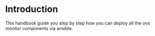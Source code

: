 # Introduction

This handbook guide you step by step how you can deploy all the ovs monitor components via ansible.